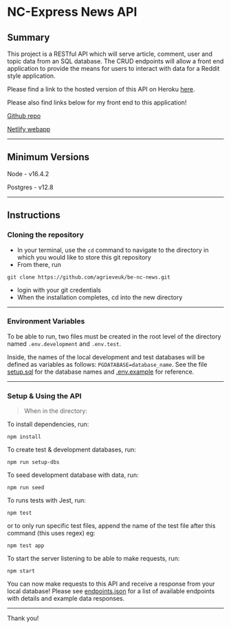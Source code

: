 # NC-Express News API

## Summary

This project is a RESTful API which will serve article, comment, user and topic data from an SQL database. The CRUD endpoints will allow a front end application to provide the means for users to interact with data for a Reddit style application.

Please find a link to the hosted version of this API on Heroku [here](https://nc-express-news.herokuapp.com/api).

Please also find links below for my front end to this application!

[Github repo](https://github.com/agrieveuk/allium-express)

[Netlify webapp](https://theallium.netlify.app/)

---

## Minimum Versions

Node - v16.4.2

Postgres - v12.8

---

## Instructions

### Cloning the repository

- In your terminal, use the `cd` command to navigate to the directory in which you would like to store this git repository
- From there, run

```
git clone https://github.com/agrieveuk/be-nc-news.git
```

- login with your git credentials
- When the installation completes, cd into the new directory

---

### Environment Variables

To be able to run, two files must be created in the root level of the directory named `.env.development` and `.env.test`.

Inside, the names of the local development and test databases will be defined as variables as follows: `PGDATABASE=database_name`. See the file [setup.sql](./db/setup.sql) for the database names and [.env.example](./.env.example) for reference.

---

### Setup & Using the API

> When in the directory:

To install dependencies, run:

```
npm install
```

To create test & development databases, run:

```
npm run setup-dbs
```

To seed development database with data, run:

```
npm run seed
```

To runs tests with Jest, run:

```
npm test
```

or to only run specific test files, append the name of the test file after this command (this uses regex) eg:

```
npm test app
```

To start the server listening to be able to make requests, run:

```shell
npm start
```

You can now make requests to this API and receive a response from your local database! Please see [endpoints.json](./endpoints.json) for a list of available endpoints with details and example data responses.

---

Thank you!
